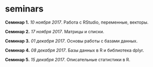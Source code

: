 # seminars

**Семинар 1.** *10 ноября 2017*. Работа с RStudio, переменные, векторы.

**Семинар 2.** *17 ноября 2017*. Матрицы и списки.

**Семинар 3.** *01 декабря 2017*. Основы работы с базами данных.

**Семинар 4.** *08 декабря 2017*. Базы данных в R и библиотека dplyr.

**Семинар 5.** *15 декабря 2017*. Описательные статистики в R.
